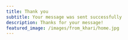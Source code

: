 ```yaml
---
title: Thank you
subtitle: Your message was sent successfully
description: Thanks for your message!
featured_image: /images/from_khari/home.jpg
---
```

<script>
document.addEventListener("DOMContentLoaded", function() {
    var singleSection = document.querySelector('section.single');
    if (singleSection) {
        singleSection.style.display = 'none';
    }
});
</script>
